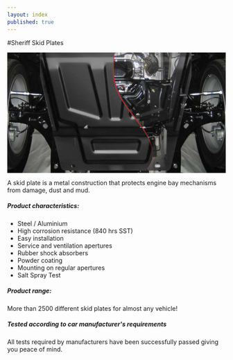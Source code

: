 ```yaml
---
layout: index
published: true
---
```


#Sheriff Skid Plates

<img src="/images/mainskid.jpg" align="center" />

A skid plate is a metal construction that protects engine bay mechanisms from damage, dust and mud.

##### Product characteristics:
* Steel / Aluminium
* High corrosion resistance (840 hrs SST)
* Easy installation
* Service and ventilation apertures
* Rubber shock absorbers
* Powder coating
* Mounting on regular apertures
* Salt Spray Test

##### Product range:
More than 2500 different skid plates for almost any vehicle!

##### Tested according to car manufacturer's requirements
All tests required by manufacturers have been successfully passed giving you peace of mind.